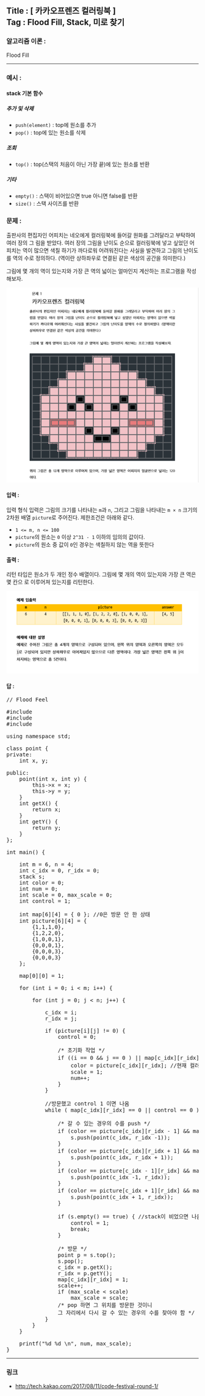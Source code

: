 
## Title : [ 카카오프렌즈 컬러링북 ] <br/> Tag : Flood Fill, Stack, 미로 찾기

### 알고리즘 이론 :
Flood Fill

<hr>

### 예시 :

#### stack 기본 함수

##### 추가 및 삭제

* ```push(element)``` : top에 원소를 추가
* ```pop()``` : top에 있는 원소를 삭제

##### 조회

* ```top()``` : top(스택의 처음이 아닌 가장 끝)에 있는 원소를 반환

##### 기타

* ```empty()``` : 스택이 비어있으면 true 아니면 false를 반환
* ```size()``` : 스택 사이즈를 반환


### 문제 :

출판사의 편집자인 어피치는 네오에게 컬러링북에 들어갈 원화를 그려달라고 부탁하여 여러 장의 그 림을 받았다. 여러 장의 그림을 난이도 순으로 컬러링북에 넣고 싶었던 어피치는 역이 많으면 색칠 하기가 까다로워 어려워진다는 사실을 발견하고 그림의 난이도를 역의 수로 정의하다. (역이란 상하좌우로 연결된 같은 색상의 공간을 의미한다.)

그림에 몇 개의 역이 있는지와 가장 큰 역의 넓이는 얼마인지 계산하는 프로그램을 작성해보자.

![kakao](/contents/2017-cacao-code-festival/1/1.PNG)


#### 입력 :

입력 형식 입력은 그림의 크기를 나타내는 ```m```과 ```n```, 그리고 그림을 나타내는 ```m × n``` 크기의 2차원 배열 ```picture```로 주어진다. 제한조건은 아래와 같다.

* ```1 <= m, n <= 100```
* ```picture```의 원소는 ```0``` 이상 ```2^31 - 1``` 이하의 임의의 값이다.
* ```picture```의 원소 중 값이 ```0```인 경우는 색칠하지 않는 역을 뜻한다


#### 출력 :

리턴 타입은 원소가 두 개인 정수 배열이다. 그림에 몇 개의 역이 있는지와 가장 큰 역은 몇 칸으 로 이루어져 있는지를 리턴한다.


![kakao](/contents/2017-cacao-code-festival/1/2.PNG)

#### 답 :
<pre>
// Flood Feel

#include <stdio.h>
#include <stdlib.h>
#include	<stack>

using namespace std;

class point {
private:
	int x, y;

public:
	point(int x, int y) {
		this->x = x;
		this->y = y;
	}
	int getX() {
		return x;
	}
	int getY() {
		return y;
	}
};

int main() {

	int m = 6, n = 4;
	int c_idx = 0, r_idx = 0;
	stack<point> s;
	int color = 0;
	int num = 0;
	int scale = 0, max_scale = 0;
	int control = 1;

	int map[6][4] = { 0 }; //0은 방문 안 한 상태
	int picture[6][4] = {
		{1,1,1,0},
		{1,2,2,0},
		{1,0,0,1},
		{0,0,0,1},
		{0,0,0,3},
		{0,0,0,3}
	};

	map[0][0] = 1;

	for (int i = 0; i < m; i++) {

		for (int j = 0; j < n; j++) {

			c_idx = i;
			r_idx = j;

			if (picture[i][j] != 0) {
				control = 0;

				/* 초기화 작업 */
				if ((i == 0 && j == 0 ) || map[c_idx][r_idx] == 0) { //0 방문 안 했다면
					color = picture[c_idx][r_idx]; //현재 컬러 저장
					scale = 1;
					num++;
				}
			}

			//방문했고 control 1 이면 나옴
			while ( map[c_idx][r_idx] == 0 || control == 0 ) {

				/* 갈 수 있는 경우의 수를 push */
				if (color == picture[c_idx][r_idx - 1] && map[c_idx][r_idx - 1] == 0) { //상
					s.push(point(c_idx, r_idx -1));
				}
				if (color == picture[c_idx][r_idx + 1] && map[c_idx][r_idx + 1] == 0) { //하
					s.push(point(c_idx, r_idx + 1));
				}
				if (color == picture[c_idx - 1][r_idx] && map[c_idx - 1][r_idx ] == 0) { //좌
					s.push(point(c_idx -1, r_idx));
				}
				if (color == picture[c_idx + 1][r_idx] && map[c_idx + 1][r_idx] == 0) { //우
					s.push(point(c_idx + 1, r_idx));
				}

				if (s.empty() == true) { //stack이 비었으면 나옴
					control = 1;
					break;
				}

				/* 방문 */
				point p = s.top();
				s.pop();
				c_idx = p.getX();
				r_idx = p.getY();
				map[c_idx][r_idx] = 1;
				scale++;
				if (max_scale < scale)
					max_scale = scale;
				/* pop 하면 그 위치를 방문한 것이니
				그 자리에서 다시 갈 수 있는 경우의 수를 찾아야 함 */
			}
		}
	}

	printf("%d %d \n", num, max_scale);
}
</pre>

<hr>

### 링크
* <http://tech.kakao.com/2017/08/11/code-festival-round-1/>

